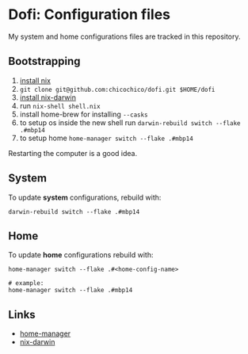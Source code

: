 # Dofi: Configuration files

My system and home configurations files are tracked in this repository.

## Bootstrapping
1. [install nix](https://nixos.org/download.html)
2. `git clone git@github.com:chicochico/dofi.git $HOME/dofi`
3. [install nix-darwin](https://github.com/LnL7/nix-darwin#install)
4. run `nix-shell shell.nix`
5. install home-brew for installing `--casks`
6. to setup os inside the new shell run `darwin-rebuild switch --flake .#mbp14`
7. to setup home `home-manager switch --flake .#mbp14`

Restarting the computer is a good idea.

## System
To update **system** configurations, rebuild with:
```
darwin-rebuild switch --flake .#mbp14
 ```

## Home
To update **home** configurations rebuild with:
```
home-manager switch --flake .#<home-config-name>

# example:
home-manager switch --flake .#mbp14
```

## Links
- [home-manager](https://github.com/nix-community/home-manager)
- [nix-darwin](https://github.com/LnL7/nix-darwin)
